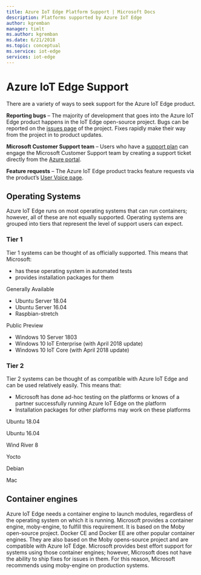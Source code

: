```yaml
---
title: Azure IoT Edge Platform Support | Microsoft Docs 
description: Platforms supported by Azure IoT Edge
author: kgremban
manager: timlt
ms.author: kgremban
ms.date: 6/21/2018
ms.topic: conceptual
ms.service: iot-edge
services: iot-edge
---
```


# Azure IoT Edge Support
There are a variety of ways to seek support for the Azure IoT Edge product.

**Reporting bugs** – The majority of development that goes into the Azure IoT Edge product happens in the IoT Edge open-source project. Bugs can be reported on the [issues page](https://github.com/azure/iotedge/issues) of the project. Fixes rapidly make their way from the project in to product updates.

**Microsoft Customer Support team** – Users who have a [support plan](https://azure.microsoft.com/support/plans/) can engage the Microsoft Customer Support team by creating a support ticket directly from the [Azure portal]( https://ms.portal.azure.com/signin/index/?feature.settingsportalinstance=mpac).

**Feature requests** – The Azure IoT Edge product tracks feature requests via the product’s [User Voice page](https://feedback.azure.com/forums/907045-azure-iot-edge).

## Operating Systems
Azure IoT Edge runs on most operating systems that can run containers; however, all of these are not equally supported. Operating systems are grouped into tiers that represent the level of support users can expect.

### Tier 1
Tier 1 systems can be thought of as officially supported. This means that Microsoft:
* has these operating system in automated tests
* provides installation packages for them

Generally Available
* Ubuntu Server 18.04
* Ubuntu Server 16.04
* Raspbian-stretch

Public Preview
* Windows 10 Server 1803
* Windows 10 IoT Enterprise (with April 2018 update)
* Windows 10 IoT Core (with April 2018 update)

### Tier 2
Tier 2 systems can be thought of as compatible with Azure IoT Edge and can be used relatively easily. This means that:
* Microsoft has done ad-hoc testing on the platforms or knows of a partner successfully running Azure IoT Edge on the platform
* Installation packages for other platforms may work on these platforms

Ubuntu 18.04

Ubuntu 16.04

Wind River 8

Yocto

Debian

Mac

## Container engines
Azure IoT Edge needs a container engine to launch modules, regardless of the operating system on which it is running. Microsoft provides a container engine, moby-engine, to fulfill this requirement. It is based on the Moby open-source project. Docker CE and Docker EE are other popular container engines. They are also based on the Moby opens-source project and are compatible with Azure IoT Edge. Microsoft provides best effort support for systems using those container engines; however, Microsoft does not have the ability to ship fixes for issues in them. For this reason, Microsoft recommends using moby-engine on production systems.


<!-- Links -->
[lnk-edge-blog]: https://azure.microsoft.com/blog/securing-the-intelligent-edge/ 

